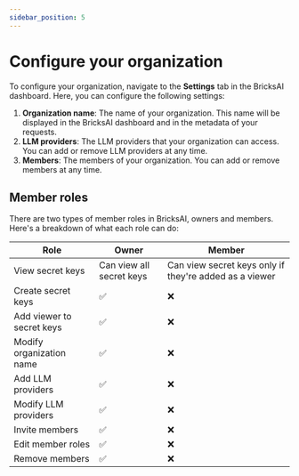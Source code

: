 ```yaml
---
sidebar_position: 5
---
```


# Configure your organization

To configure your organization, navigate to the **Settings** tab in the BricksAI dashboard. Here, you can configure the following settings:

1. **Organization name**: The name of your organization. This name will be displayed in the BricksAI dashboard and in the metadata of your requests.
2. **LLM providers**: The LLM providers that your organization can access. You can add or remove LLM providers at any time.
3. **Members**: The members of your organization. You can add or remove members at any time.

## Member roles

There are two types of member roles in BricksAI, owners and members. Here's a breakdown of what each role can do:

| Role                      | Owner                    | Member                                                 |
| ------------------------- | ------------------------ | ------------------------------------------------------ |
| View secret keys          | Can view all secret keys | Can view secret keys only if they're added as a viewer |
| Create secret keys        | ✅                       | ❌                                                     |
| Add viewer to secret keys | ✅                       | ❌                                                     |
| Modify organization name  | ✅                       | ❌                                                     |
| Add LLM providers         | ✅                       | ❌                                                     |
| Modify LLM providers      | ✅                       | ❌                                                     |
| Invite members            | ✅                       | ❌                                                     |
| Edit member roles         | ✅                       | ❌                                                     |
| Remove members            | ✅                       | ❌                                                     |
